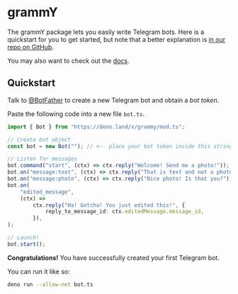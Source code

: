 # grammY

The grammY package lets you easily write Telegram bots. Here is a quickstart for you to get started, but note that a better explanation is [in our repo on GitHub](https://github.com/grammyjs/grammY).

You may also want to check out the [docs](https://grammy.dev).

## Quickstart

Talk to [@BotFather](https://t.me/BotFather) to create a new Telegram bot and obtain a _bot token_.

Paste the following code into a new file `bot.ts`.

```ts
import { Bot } from "https://deno.land/x/grammy/mod.ts";

// Create bot object
const bot = new Bot(""); // <-- place your bot token inside this string

// Listen for messages
bot.command("start", (ctx) => ctx.reply("Welcome! Send me a photo!"));
bot.on("message:text", (ctx) => ctx.reply("That is text and not a photo!"));
bot.on("message:photo", (ctx) => ctx.reply("Nice photo! Is that you?"));
bot.on(
    "edited_message",
    (ctx) =>
        ctx.reply("Ha! Gotcha! You just edited this!", {
            reply_to_message_id: ctx.editedMessage.message_id,
        }),
);

// Launch!
bot.start();
```

**Congratulations!** You have successfully created your first Telegram bot.

You can run it like so:

```bash
deno run --allow-net bot.ts
```
